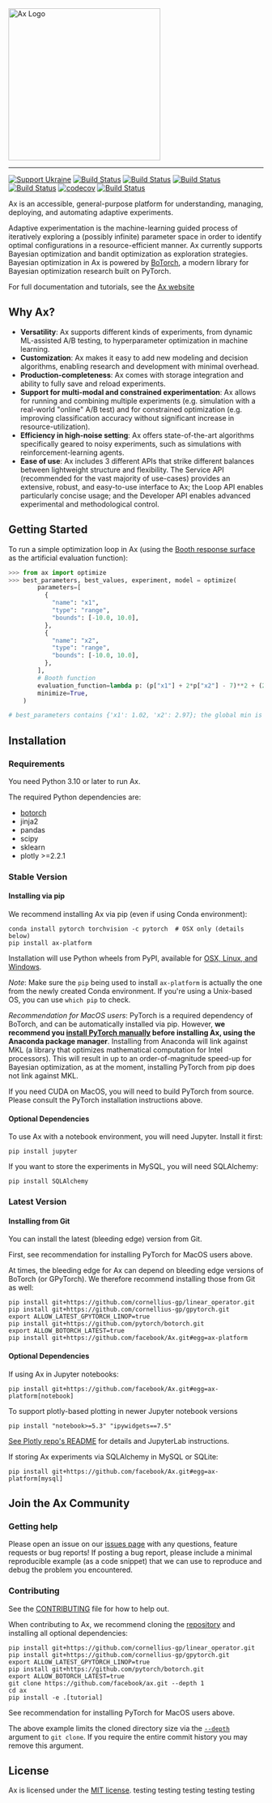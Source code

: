 <img width="300" src="https://ax.dev/img/ax_logo_lockup.svg" alt="Ax Logo" />

<hr/>

[![Support Ukraine](https://img.shields.io/badge/Support-Ukraine-FFD500?style=flat&labelColor=005BBB)](https://opensource.fb.com/support-ukraine)
[![Build Status](https://img.shields.io/pypi/v/ax-platform.svg)](https://pypi.org/project/ax-platform/)
[![Build Status](https://img.shields.io/pypi/pyversions/ax-platform.svg)](https://pypi.org/project/ax-platform/)
[![Build Status](https://img.shields.io/pypi/wheel/ax-platform.svg)](https://pypi.org/project/ax-platform/)
[![Build Status](https://github.com/facebook/Ax/workflows/Build%20and%20Test%20Workflow/badge.svg)](https://github.com/facebook/Ax/actions?query=workflow%3A%22Build+and+Test+Workflow%22)
[![codecov](https://codecov.io/gh/facebook/Ax/branch/main/graph/badge.svg)](https://codecov.io/gh/facebook/Ax)
[![Build Status](https://img.shields.io/badge/license-MIT-green.svg)](LICENSE)

Ax is an accessible, general-purpose platform for understanding, managing,
deploying, and automating adaptive experiments.

Adaptive experimentation is the machine-learning guided process of iteratively
exploring a (possibly infinite) parameter space in order to identify optimal
configurations in a resource-efficient manner. Ax currently supports Bayesian
optimization and bandit optimization as exploration strategies. Bayesian
optimization in Ax is powered by
[BoTorch](https://github.com/facebookexternal/botorch), a modern library for
Bayesian optimization research built on PyTorch.

For full documentation and tutorials, see the [Ax website](https://ax.dev)

## Why Ax?

- **Versatility**: Ax supports different kinds of experiments, from dynamic
  ML-assisted A/B testing, to hyperparameter optimization in machine learning.
- **Customization**: Ax makes it easy to add new modeling and decision
  algorithms, enabling research and development with minimal overhead.
- **Production-completeness**: Ax comes with storage integration and ability to
  fully save and reload experiments.
- **Support for multi-modal and constrained experimentation**: Ax allows for
  running and combining multiple experiments (e.g. simulation with a real-world
  "online" A/B test) and for constrained optimization (e.g. improving
  classification accuracy without significant increase in resource-utilization).
- **Efficiency in high-noise setting**: Ax offers state-of-the-art algorithms
  specifically geared to noisy experiments, such as simulations with
  reinforcement-learning agents.
- **Ease of use**: Ax includes 3 different APIs that strike different balances
  between lightweight structure and flexibility. The Service API (recommended
  for the vast majority of use-cases) provides an extensive, robust, and
  easy-to-use interface to Ax; the Loop API enables particularly concise usage;
  and the Developer API enables advanced experimental and methodological
  control.

## Getting Started

To run a simple optimization loop in Ax (using the
[Booth response surface](https://www.sfu.ca/~ssurjano/booth.html) as the
artificial evaluation function):

```python
>>> from ax import optimize
>>> best_parameters, best_values, experiment, model = optimize(
        parameters=[
          {
            "name": "x1",
            "type": "range",
            "bounds": [-10.0, 10.0],
          },
          {
            "name": "x2",
            "type": "range",
            "bounds": [-10.0, 10.0],
          },
        ],
        # Booth function
        evaluation_function=lambda p: (p["x1"] + 2*p["x2"] - 7)**2 + (2*p["x1"] + p["x2"] - 5)**2,
        minimize=True,
    )

# best_parameters contains {'x1': 1.02, 'x2': 2.97}; the global min is (1, 3)
```

## Installation

### Requirements

You need Python 3.10 or later to run Ax.

The required Python dependencies are:

- [botorch](https://www.botorch.org)
- jinja2
- pandas
- scipy
- sklearn
- plotly >=2.2.1

### Stable Version

#### Installing via pip

We recommend installing Ax via pip (even if using Conda environment):

```
conda install pytorch torchvision -c pytorch  # OSX only (details below)
pip install ax-platform
```

Installation will use Python wheels from PyPI, available for
[OSX, Linux, and Windows](https://pypi.org/project/ax-platform/#files).

_Note_: Make sure the `pip` being used to install `ax-platform` is actually the
one from the newly created Conda environment. If you're using a Unix-based OS,
you can use `which pip` to check.

_Recommendation for MacOS users_: PyTorch is a required dependency of BoTorch,
and can be automatically installed via pip. However, **we recommend you
[install PyTorch manually](https://pytorch.org/get-started/locally/#anaconda-1)
before installing Ax, using the Anaconda package manager**. Installing from
Anaconda will link against MKL (a library that optimizes mathematical
computation for Intel processors). This will result in up to an
order-of-magnitude speed-up for Bayesian optimization, as at the moment,
installing PyTorch from pip does not link against MKL.

If you need CUDA on MacOS, you will need to build PyTorch from source. Please
consult the PyTorch installation instructions above.

#### Optional Dependencies

To use Ax with a notebook environment, you will need Jupyter. Install it first:

```
pip install jupyter
```

If you want to store the experiments in MySQL, you will need SQLAlchemy:

```
pip install SQLAlchemy
```

### Latest Version

#### Installing from Git

You can install the latest (bleeding edge) version from Git.

First, see recommendation for installing PyTorch for MacOS users above.

At times, the bleeding edge for Ax can depend on bleeding edge versions of
BoTorch (or GPyTorch). We therefore recommend installing those from Git as well:

```
pip install git+https://github.com/cornellius-gp/linear_operator.git
pip install git+https://github.com/cornellius-gp/gpytorch.git
export ALLOW_LATEST_GPYTORCH_LINOP=true
pip install git+https://github.com/pytorch/botorch.git
export ALLOW_BOTORCH_LATEST=true
pip install git+https://github.com/facebook/Ax.git#egg=ax-platform
```

#### Optional Dependencies

If using Ax in Jupyter notebooks:

```
pip install git+https://github.com/facebook/Ax.git#egg=ax-platform[notebook]
```

To support plotly-based plotting in newer Jupyter notebook versions

```
pip install "notebook>=5.3" "ipywidgets==7.5"
```

[See Plotly repo's README](https://github.com/plotly/plotly.py#jupyter-notebook-support)
for details and JupyterLab instructions.

If storing Ax experiments via SQLAlchemy in MySQL or SQLite:

```
pip install git+https://github.com/facebook/Ax.git#egg=ax-platform[mysql]
```

## Join the Ax Community

### Getting help

Please open an issue on our [issues page](https://github.com/facebook/Ax/issues)
with any questions, feature requests or bug reports! If posting a bug report,
please include a minimal reproducible example (as a code snippet) that we can
use to reproduce and debug the problem you encountered.

### Contributing

See the [CONTRIBUTING](CONTRIBUTING.md) file for how to help out.

When contributing to Ax, we recommend cloning the
[repository](https://github.com/facebook/Ax) and installing all optional
dependencies:

```
pip install git+https://github.com/cornellius-gp/linear_operator.git
pip install git+https://github.com/cornellius-gp/gpytorch.git
export ALLOW_LATEST_GPYTORCH_LINOP=true
pip install git+https://github.com/pytorch/botorch.git
export ALLOW_BOTORCH_LATEST=true
git clone https://github.com/facebook/ax.git --depth 1
cd ax
pip install -e .[tutorial]
```

See recommendation for installing PyTorch for MacOS users above.

The above example limits the cloned directory size via the
[`--depth`](https://git-scm.com/docs/git-clone#Documentation/git-clone.txt---depthltdepthgt)
argument to `git clone`. If you require the entire commit history you may remove
this argument.

## License

Ax is licensed under the [MIT license](./LICENSE).
testing
testing
testing
testing
testing
